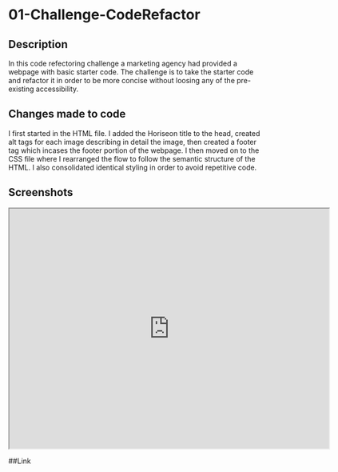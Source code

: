 # 01-Challenge-CodeRefactor

## Description
In this code refectoring challenge a marketing agency had provided a webpage with basic starter code. The challenge is to take the starter code and refactor it in order to be more concise without loosing any of the pre-existing accessibility.

## Changes made to code
I first started in the HTML file. I added the Horiseon title to the head, created alt tags for each image describing in detail the image, then created a footer tag which incases the footer portion of the webpage. I then moved on to the CSS file where I rearranged the flow to follow the semantic structure of the HTML. I also consolidated identical styling in order to avoid repetitive code.

## Screenshots 
<iframe src="https://drive.google.com/file/d/1zGmfGsaTxa_ksTjrR2uF8HoJ9RliCUaT/preview" width="640" height="480"></iframe>

##Link
